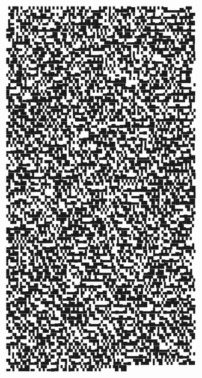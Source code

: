 ▝▟▜▝▃▞▞▝▟▐▟▝▝▝▃▙▜▝▟▚▞▃▃▙▛▐▝▅▟▅▛▇▝▞▜▟▟▝▝▇▃▃▃▆▞▛▝█▝▞▝▅▜▙▟▇▃▛▝▃▛▐▜▞▜▞▃▟▜▙▝▐▞▞▝▇▜▝▃▟▞▃▟▃▞▃▃▆▞▄▟▟▛▐▃▝▜▟▟▞▝▞▃▞▝▅▞▃▞▅▃▟▟█▟█▃▝▝▞▝▊▝▄▝▟▞▛▃▙▃▟▞▄▃▙▟▞▟▆▟▆▝▐▜▞▟█▃▆▃▅▟▛▟▞▟▝▟█▝▞▜▚▜▚▝█▟▜▟▃▞▞▟▇▃▙▃▞▞▙▟▇▃▟▃▆▛▐▃▚▞▝▞▃▞▃▟▊▝▇▝▟▜▅▜▃▟▐▞▞▃▟▝█▟█▞▃▟▆▜▃▛▇▃▃▝▞▝▅▜▄▝▐▟▟▟█▝▄▃▜▃▃▜▙▜▄▞▞▝▅▝▞▃▝▜▅▟▇▃▞▃▃▟▊▞▄▟▛▛▇▛▇▝▟▟▛▜▄▞▙▃▝▞▚▟▆▞▙▝▄▞▝▞▚▃▟▟▟▜▟▟▛▜▝▟▞▛▇▝▜▝▆▝█▟▄▟▞▟▅▟▊▝▉▝▟▞▃▞▃▞▛▟▛▝█▟▛▃▞▛▇▞▚▟▃▃▄▝▅▜▝▜▃▟▐▝▝▃▝▞▝▜▄▟▅▜▚▝▛▟▊▟▊▞▞▝▆▞▛▃▟▟▅▟▚▃▛▃▞▃▆▟▟▟▐▝▚▝▉▜▟▞▆▝▟▞▄▃▃▝▇▝▄▝▅▜▞▝▉▝▉▃▚▃▟▜▛▝▊▟▆▃▛▞▝▞▚▞▙▟▊▞▞▞▝▃▟▝▚▃▞▜▃▟▚▝▛▟▚▃▞▜▃▞▞▟█▞▅▃▟▝▆▟▆▟▚▝▇▃▅▞▜▜▝▟▟▃▝▝▃▝▝▜▝▜▝▟▚▃▛▟█▝▞▃▛▜▛▝▅▟▊▜▝▝▃▞▞▟▚▃▄▜▜▞▆▝▚▞▟▞▄▜▟▃▆▟▊▝▝▝▅▃▞▞▅▝▇▞▛▃▙▟▊▟▃▞▜▟▄▞▟▝▝▃▟▟▇▜▚▞▟▞▝▟▊▜▃▞▅▞▛▜▙▃▆▝▟▛▐▟█▟▞▟▝▞▙▃▃▝▊▃▃▞▞▝▟▟▞▞▆▝▛▟█▝█▞▆▝▉▝▝▝▃▟▄▜▟▝▝▜▟▝▛▜▞▃▃▞▃▟▟▟▄▟▆▜▙▝▉▃▄▟█▟▇▟▛▜▛▝▃▞▝▟▟▟▊▜▜▟▇▟▄▝▇▞▟▝▚▟▉▟▜▃▟▛▐▟▃▛▐▟▟▞▅▟▇▝▄▞▛▞▟▃▙▜▅▞▅▟▞▃▜▟▜▟▚▝▜▝▐▃▝▟▚▃▝▟▅▃▝▞▃▃▆▃▃▟▝▟▇▜▙▝▉▟▛▞▅▜▜▜▃▛▐▟▃▞▆▜▛▟▝▞▛▟▊▝▉▟▐▞▚▝▜▃▚▞▃▝▐▜▃▞▞▝▟▞▜▜▙▟▞▟▉▞▙▞▚▟▝▝▅▟▆▝▛▃▙▛▐▟▜▟▚▝▅▃▟▟▜▞▄▃▙▟▉▟▄▟▃▞▜▟▜▟▞▃▜▟▇▞▟▞▞▟▜▃▚▃▅▞▛▃▞▝▝▃▅▃▄▟▊▟▆▟▃▟▊▞▞▞▛▝▄▜▃▞▙▞▆▝▜▟█▟▅▝▚▝▛▝▇▜▄▝▛▝▜▃▝▟▉▟▆▞▅▃▜▟▝▃▄▝▊▞▜▜▚▛▐▜▃▟▞▜▚▞▛▞▛▝▄▞▛▝▟▞▟▝▜▞▝▃▄▟█▜▚▜▚▞▚▟▊▃▅▞▄▃▝▞▙▜▅▃▟▟▊▜▚▟▛▞▞▜▚▟▞▝▛▟▟▃▙▃▄▜▝▝▟▜▝▝▜▛▇▟▇▝▄▟▄▝▄▟▐▝▚▜▜▟▄▛▇▃▙▞▅▃▄▟▅▞▙▟▛▟▃▟▛▟▜▝▐▞▄▞▅▞▄▟▆▝▄▜▚▃▚▝▇▞▟▝▇▟▛▛▐▜▅▞▚▃▆▝▚▝▟▞▛▜▃▜▃▝▝▜▟▟█▝▜▝▜▞▟▝▊▃▟▜▄▝▞▟▃▃▜▃▃▞▅▝▐▜▚▝▃▟▄▟▆▃▚▝▟▃▄▝▟▞▝▜▚▝▊▟▊▃▚▟▅▟▇▞▄▃▙▝▐▞▚▝▉▟▛▜▜▞▜▝▅▟█▟▆▜▜▝▚▃▟▛▇▃▄▟▐▞▟▜▞▃▚▃▅▜▝▟▝▝▃▟▛▟▚▞▃▜▞▜▄▜▜▝▃▝█▜▟▟▆▟▟▞▙▟█▝▇▟█▟▃▃▟▜▄▟▉▃▅▟▆▜▝▃▜▞▙▜▚▞▆▟▆▃▃▞▞▃▛▜▙▃▟▞▝▟▝▃▚▜▜▝▆▟▆▝▅▃▚▟▃▝▇▛▇▟▞▜▝▟▆▞▅▜▝▜▝▜▝▞▞▞▞▜▝▟▟▟▊▟▇▞▟▟▄▜▛▃▆▟▊▞▆▃▞▞▝▝▉▞▙▜▝▞▅▝▅▃▄▃▟▝█▜▞▃▅▃▙▟▇▃▆▟▜▟▞▞▆▜▃▟█▟▜▝▝▝▞▃▃▝▚▃▝▟▊▝▟▃▞▝▞▝▛▟▐▝▝▝▃▝▆▝▃▃▅▝▛▟▟▝▚▝█▞▄▞▙▟▝▃▆▛▇▃▞▞▚▞▄▜▟▝▜▃▅▞▚▃▙▛▇▜▛▝▟▞▙▟▄▃▃▜▅▝▉▜▝▟▊▟█▟▅▟▉▜▝▞▚▞▝▃▝▃▝▞▅▞▃▝▄▞▅▟▅▝█▜▞▞▞▝▛▝▇▟▐▝▝▜▙▜▜▞▟▝█▃▃▝▊▞▞▟▄▝▐▜▟▟▛▞▃▞▜▟▇▟▚▜▜▟▟▞▃▝▝▃▙▜▅▟▚▞▙▜▟▝▜▞▜▟▜▞▝▃▄▃▛▝▟▞▜▝▄▟▜▝▐▃▞▝▜▛▐▞▆▜▃▃▟▟█▞▃▜▅▃▝▟▛▟▄▜▝▝▃▜▙▝▅▞▄▟█▞▄▃▅▟█▃▃▝█▜▜▝▞▞▅▟▛▛▇▟▄▝▛▟█▝▄▜▄▃▃▝▆▃▚▜▙▟▞▜▜▃▄▜▙▃▞▜▅▜▚▟▛▃▚▜▜▝▅▝▟▜▃▟█▟▚▟▆▝▉▟▝▃▝▟█▃▚▝▇▜▃▞▚▝▅▝▆▜▙▟▞▜▛▞▞▞▟▟▜▃▆▟▞▞▜▜▜▝▅▃▄▜▚▝▃▞▞▛▐▝▅▝▝▜▙▜▞▞▛▝▅▞▟▟▟▞▝▃▟▟▐▞▄▝▆▝▄▃▄▟▚▟▅▟▝▃▃▞▆▟▞▟▊▞▝▜▛▜▚▟▉▟▐▟▆▝▄▃▛▜▄▟▅▟▜▟▆▝▅▝▊▟█▝▛▜▟▝▞▟▅▃▆▟▝▜▟▃▙▜▃▝▛▞▜▞▄▃▜▝▐▃▟▟▞▃▅▟▝▜▝▛▇▟▐▃▝▟▐▝▊▜▙▞▛▞▄▟▄▟▝▝▜▞▚▃▃▛▐▞▙▜▄▝▐▝▐▜▃▞▄▃▅▃▞▞▃▝▚▃▞▞▆▝▜▃▙▜▞▟▅▞▆▝▅▃▝▜▙▟▛▜▅▃▙▝▆▃▃▞▚▝▟▜▟▟▇▜▟▝▄▟▄▝▊▟▆▜▙▟▞▜▅▜▙▝▟▟▉▝▃▞▆▝▇▜▟▃▃▃▜▞▃▝▐▞▅▝▃▟▊▟▇▝▜▜▛▃▟▟▜▟▅▝▄▝▉▟▛▟▜▟▇▟▝▃▝▝▐▟▟▃▙▃▛▟▄▞▞▜▃▃▜▃▛▜▚▞▛▛▐▝▃▟▇▟▚▞▄▟▐▃▜▃▆▝▅▃▚▝▆▜▄▝▄▟▆▃▄▃▄▝▉▟▚▃▆▟▞▃▅▞▞▟▜▛▐▃▆▃▙▝▚▟▅▞▚▜▄▟▛▛▇▃▞▟▇▝▊▃▃▟▐▞▝▞▚▃▅▝▞▟█▟▅▝▊▟▝▞▄▟▞▃▅▞▞▞▛▝▝▞▝▃▅▟▜▝▄▞▃▝▜▝▉▃▅▟▚▝▄▟▃▜▚▜▄▝▉▟▊▟▆▟▉▜▄▞▝▝▞▃▄▞▙▃▛▃▆▜▟▜▜▝▆▃▝▜▛▜▄▞▅▟▇▟▇▞▚▝▃▃▃▟▚▟▄▃▆▝▟▟▇▝▜▟▞▟█▜▛▞▆▜▃▜▄▞▙▟▉▞▚▃▅▞▚▝▜▟▉▟▟▃▙▜▃▜▅▞▞▃▄▃▟▝▊▞▄▃▃▟▃▞▄▃▅▞▟▃▛▜▛▜▅▞▜▝▝▜▟▟▞▟▄▝▉▟▅▟▊▜▞▜▃▝▟▞▄▃▆▃▅▃▜▝▊▝▉▝▅▃▝▟▝▟▆▟▞▝▅▞▄▜▅▝▊▃▜▃▄▟▞▝▉▟▜▟▚▃▃▞▃▝▚▝▉▞▃▞▟▜▄▟▅▃▆▞▙▞▛▟▆▟▞▜▞▝▛▟▚▟▜▝▆▞▅▃▆▜▝▃▝▞▅▃▃▝▆▝▃▝▆▜▄▃▟▝▊▝▟▛▐▝▊▝█▜▞▞▅▞▃▞▙▟▅▝▞▟█▃▆▜▚▟▄▜▝▃▝▃▟▃▛▝█▞▆▝▜▟▛▝▚▟▉▟▝▝▇▞▛▝▚▜▚▝▉▃▅▟▚▃▝▝▐▟▊▜▅▝▆▟▚▞▆▞▃▝▜▜▝▞▞▟▟▜▅▟▆▛▐▞▜▜▙▝▚▝▚▟▇▟▞▜▝▝▞▟▉▞▛▞▞▝▄▞▚▝▟▞▞▟▞▟▃▟▜▟▚▜▞▞▚▃▞▞▆▜▚▟█▃▃▞▃▞▝▟▞▝▐▝▉▟▚▜▃▜▜▞▅▝▛▝▚▟█▞▜▃▜▟▆▜▄▜▝▝▜▃▃▃▅▃▜▝▊▜▜▞▆▜▄▃▞▝▜▃▙▞▆▜▃▟▚▟▛▃▟▝▜▝▅▃▞▃▟▝▆▜▃▛▐▟▞▃▄▝█▜▟▛▐▝█▝▞▞▝▃▆▜▅▃▜▝▟▟▊▃▝▞▛▃▄▟▝▟▐▟▚▝▞▟▛▞▞▝▝▝▉▜▉
